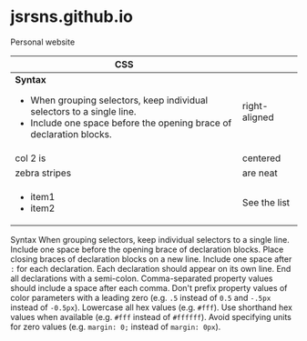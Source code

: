 # jsrsns.github.io
Personal website

| CSS           |               |
| ------------- |---------------|
| **Syntax** <ul><li>When grouping selectors, keep individual selectors to a single line.</li><li>Include one space before the opening brace of declaration blocks.</li></ul>      | right-aligned |
| col 2 is      | centered      |
| zebra stripes | are neat      |
| <ul><li>item1</li><li>item2</li></ul>| See the list | from the first column|

Syntax
When grouping selectors, keep individual selectors to a single line.
Include one space before the opening brace of declaration blocks.
Place closing braces of declaration blocks on a new line.
Include one space after `:` for each declaration.
Each declaration should appear on its own line.
End all declarations with a semi-colon.
Comma-separated property values should include a space after each comma.
Don't prefix property values of color parameters with a leading zero (e.g. `.5` instead of `0.5` and `-.5px` instead of `-0.5px`).
Lowercase all hex values (e.g. `#fff`).
Use shorthand hex values when available (e.g. `#fff` instead of `#ffffff`).
Avoid specifying units for zero values (e.g. `margin: 0;` instead of `margin: 0px`).

